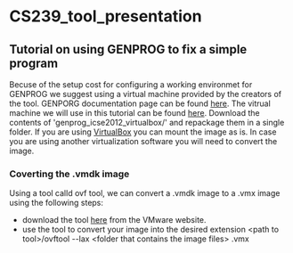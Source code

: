 # CS239_tool_presentation

## Tutorial on using GENPROG to fix a simple program
Becuse of the setup cost for configuring a working environmet for GENPROG we suggest using a virtual machine provided by the creators of the tool.
GENPORG documentation page can be found [here](http://dijkstra.cs.virginia.edu/genprog/).
The vitrual machine we will use in this tutorial can be found [here](http://dijkstra.cs.virginia.edu/genprog/resources/autorepairbenchmarks/VirtualMachines/).
Download the contents of 'genprog_icse2012_virtualbox/' and repackage them in a single folder.
If you are using [VirtualBox](http://www.virtualbox.org/) you can mount the image as is.
In case you are using another virtualization software you will need to convert the image.

### Coverting the .vmdk image
Using a tool calld ovf tool, we can convert a .vmdk image to a .vmx image using the following steps:
* download the tool [here](https://www.vmware.com/support/developer/ovf/) from the VMware website. 
* use the tool to convert your image into the desired extension \<path to tool>/ovftool --lax \<folder that contains the image files> <result>.vmx

